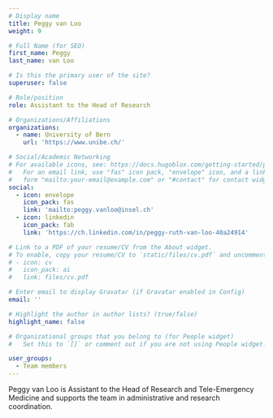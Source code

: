 ```yaml
---
# Display name
title: Peggy van Loo
weight: 9

# Full Name (for SEO)
first_name: Peggy
last_name: van Loo

# Is this the primary user of the site?
superuser: false

# Role/position
role: Assistant to the Head of Research

# Organizations/Affiliations
organizations:
  - name: University of Bern
    url: 'https://www.unibe.ch/'

# Social/Academic Networking
# For available icons, see: https://docs.hugoblox.com/getting-started/page-builder/#icons
#   For an email link, use "fas" icon pack, "envelope" icon, and a link in the
#   form "mailto:your-email@example.com" or "#contact" for contact widget.
social:
  - icon: envelope
    icon_pack: fas
    link: 'mailto:peggy.vanloo@insel.ch'
  - icon: linkedin
    icon_pack: fab
    link: 'https://ch.linkedin.com/in/peggy-ruth-van-loo-40a24914'

# Link to a PDF of your resume/CV from the About widget.
# To enable, copy your resume/CV to `static/files/cv.pdf` and uncomment the lines below.
# - icon: cv
#   icon_pack: ai
#   link: files/cv.pdf

# Enter email to display Gravatar (if Gravatar enabled in Config)
email: ''

# Highlight the author in author lists? (true/false)
highlight_name: false

# Organizational groups that you belong to (for People widget)
#   Set this to `[]` or comment out if you are not using People widget.

user_groups:
  - Team members
---
```

Peggy van Loo is Assistant to the Head of Research and Tele-Emergency Medicine and supports the team in administrative and research coordination.